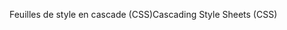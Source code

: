 <span data-ttu-id="d3918-101">Feuilles de style en cascade (CSS)</span><span class="sxs-lookup"><span data-stu-id="d3918-101">Cascading Style Sheets (CSS)</span></span>